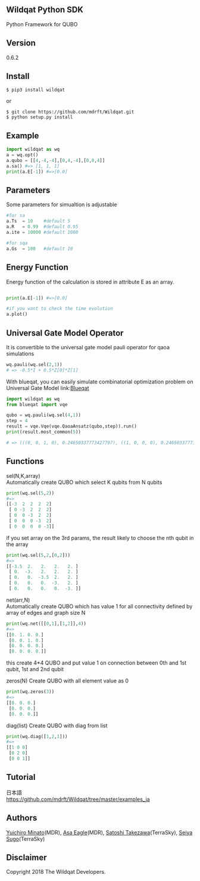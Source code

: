 Wildqat Python SDK
--------
Python Framework for QUBO 

Version
--------
0.6.2

Install
--------------------

```
$ pip3 install wildqat
```

or

```
$ git clone https://github.com/mdrft/Wildqat.git
$ python setup.py install
```

Example
-------

```python
import wildqat as wq
a = wq.opt()
a.qubo = [[4,-4,-4],[0,4,-4],[0,0,4]]
a.sa() #=> [1, 1, 1]
print(a.E[-1]) #=>[0.0]
```

Parameters
-------
Some parameters for simualtion is adjustable
```python
#for sa
a.Ts  = 10    #default 5
a.R   = 0.99  #default 0.95
a.ite = 10000 #default 1000

#for sqa
a.Gs  = 100   #default 10
```

Energy Function
-------
Energy function of the calculation is stored in attribute E as an array.
```python

print(a.E[-1]) #=>[0.0]

#if you want to check the time evolution
a.plot()
```

Universal Gate Model Operator
-------
It is convertible to the universal gate model pauli operator for qaoa simulations
```python
wq.pauli(wq.sel(2,1))
# => -0.5*I + 0.5*Z[0]*Z[1]
```

With blueqat, you can easily simulate combinatorial optimization problem on Universal Gate Model
link:<a href="https://github.com/mdrft/Blueqat">Blueqat</a>
```python
import wildqat as wq
from blueqat import vqe

qubo = wq.pauli(wq.sel(4,1))
step = 4
result = vqe.Vqe(vqe.QaoaAnsatz(qubo,step)).run()
print(result.most_common(5))

# => (((0, 0, 1, 0), 0.24650337773427797), ((1, 0, 0, 0), 0.24650337773427794), ((0, 0, 0, 1), 0.24650337773427788), ((0, 1, 0, 0), 0.24650337773427783), ((0, 0, 0, 0), 0.0034271782738342416))
```



Functions
-------

sel(N,K,array)  
Automatically create QUBO which select K qubits from N qubits
```python
print(wq.sel(5,2))
#=>
[[-3  2  2  2  2]
 [ 0 -3  2  2  2]
 [ 0  0 -3  2  2]
 [ 0  0  0 -3  2]
 [ 0  0  0  0 -3]]
```

if you set array on the 3rd params, the result likely to choose the nth qubit in the array
```python
print(wq.sel(5,2,[0,2]))
#=>
[[-3.5  2.   2.   2.   2. ]
 [ 0.  -3.   2.   2.   2. ]
 [ 0.   0.  -3.5  2.   2. ]
 [ 0.   0.   0.  -3.   2. ]
 [ 0.   0.   0.   0.  -3. ]]
```

net(arr,N)  
Automatically create QUBO which has value 1 for all connectivity defined by array of edges and graph size N
```python
print(wq.net([[0,1],[1,2]],4))
#=>
[[0. 1. 0. 0.]
 [0. 0. 1. 0.]
 [0. 0. 0. 0.]
 [0. 0. 0. 0.]]
```
this create 4*4 QUBO and put value 1 on connection between 0th and 1st qubit, 1st and 2nd qubit  

zeros(N)
Create QUBO with all element value as 0  
```python
print(wq.zeros(3))
#=>
[[0. 0. 0.]
 [0. 0. 0.]
 [0. 0. 0.]]
```

diag(list)
Create QUBO with diag from list  
```python
print(wq.diag([1,2,1]))
#=>
[[1 0 0]
 [0 2 0]
 [0 0 1]]
```

Tutorial
----------

日本語  
https://github.com/mdrft/Wildqat/tree/master/examples_ja

Authors
----------
<a href="https://github.com/minatoyuichiro">Yuichiro Minato</a>(MDR), <a href="https://github.com/Morning777">Asa Eagle</a>(MDR), [Satoshi Takezawa](https://github.com/takebozu)(TerraSky), [Seiya Sugo](https://github.com/seiya-sugo)(TerraSky)

Disclaimer
----------
Copyright 2018 The Wildqat Developers.

